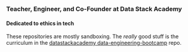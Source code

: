 ### Teacher, Engineer, and Co-Founder at Data Stack Academy

#### Dedicated to ethics in tech

These repositories are mostly sandboxing. The *really* good stuff is the curriculum in the [datastackacademy data-engineering-bootcamp](https://github.com/datastackacademy/data-engineering-bootcamp) repo. 


